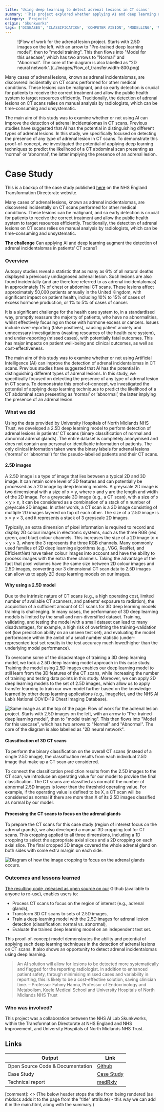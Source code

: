 ```yaml
---
title: 'Using deep learning to detect adrenal lesions in CT scans'
summary: 'This project explored whether applying AI and deep learning augment the detection of adrenal incidentalomas in patients’ CT scans.'
category: 'Projects'
origin: 'Skunkworks'
tags: ['DISEASES', 'CLASSIFICATION', 'COMPUTER VISION', 'MODELLING', 'VISUAL DATA', 'PYTHON', 'COMPLETE']
---
```


<figure markdown >
![Flow of work for the adrenal lesion project. Starts with 2.5D images on the left, with an arrow to "Pre-trained deep learning model", then to "model training". This then flows into "Model for this usecase", which has two arrows to "Normal" and "Abnormal". The core of the diagram is also labelled as "2D neural network".](../images/Flow_of_transfer.width-800.png) </a>
</figure>

Many cases of adrenal lesions, known as adrenal incidentalomas, are discovered incidentally on CT scans performed for other medical conditions. These lesions can be malignant, and so early detection is crucial for patients to receive the correct treatment and allow the public health system to target resources efficiently. Traditionally, the detection of adrenal lesions on CT scans relies on manual analysis by radiologists, which can be time-consuming and unsystematic.

The main aim of this study was to examine whether or not using AI can improve the detection of adrenal incidentalomas in CT scans. Previous studies have suggested that AI has the potential in distinguishing different types of adrenal lesions. In this study, we specifically focused on detecting the presence of any type of adrenal lesion in CT scans. To demonstrate this proof-of-concept, we investigated the potential of applying deep learning techniques to predict the likelihood of a CT abdominal scan presenting as ‘normal’ or ‘abnormal’, the latter implying the presence of an adrenal lesion.

# Case Study

This is a backup of the case study published [here](https://digital.nhs.uk/services/ai-knowledge-repository/case-studies/using-deep-learning-to-detect-adrenal-lesions-in-ct-scans) on the NHS England Transformation Directorate website.

Many cases of adrenal lesions, known as adrenal incidentalomas, are discovered incidentally on CT scans performed for other medical conditions. These lesions can be malignant, and so early detection is crucial for patients to receive the correct treatment and allow the public health system to target resources efficiently. Traditionally, the detection of adrenal lesions on CT scans relies on manual analysis by radiologists, which can be time-consuming and unsystematic.

**The challenge**
Can applying AI and deep learning augment the detection of adrenal incidentalomas in patients’ CT scans?

### Overview

Autopsy studies reveal a statistic that as many as 6% of all natural deaths displayed a previously undiagnosed adrenal lesion. Such lesions are also found incidentally (and are therefore referred to as adrenal incidentalomas) in approximately 1% of chest or abdominal CT scans. These lesions affect approximately 50,000 patients annually in the United Kingdom, with significant impact on patient health, including 10% to 15% of cases of excess hormone production, or 1% to 5% of cases of cancer.

It is a significant challenge for the health care system to, in a standardised way, promptly reassure the majority of patients, who have no abnormalities, whilst effectively focusing on those with hormone excess or cancers. Issues include over-reporting (false positives), causing patient anxiety and unnecessary investigations (wasting resources of the health care system), and under-reporting (missed cases), with potentially fatal outcomes. This has major impacts on patient well-being and clinical outcomes, as well as cost-effectiveness.

The main aim of this study was to examine whether or not using Artificial Intelligence (AI) can improve the detection of adrenal incidentalomas in CT scans. Previous studies have suggested that AI has the potential in distinguishing different types of adrenal lesions. In this study, we specifically focused on detecting the presence of any type of adrenal lesion in CT scans. To demonstrate this proof-of-concept, we investigated the potential of applying deep learning techniques to predict the likelihood of a CT abdominal scan presenting as ‘normal’ or ‘abnormal’, the latter implying the presence of an adrenal lesion.

### What we did

Using the data provided by University Hospitals of North Midlands NHS Trust, we developed a 2.5D deep learning model to perform detection of adrenal lesions in patients’ CT scans (binary classification of normal and abnormal adrenal glands). The entire dataset is completely anonymised and does not contain any personal or identifiable information of patients. The only clinical information taken were the binary labels for adrenal lesions (‘normal’ or ‘abnormal’) for the pseudo-labelled patients and their CT scans.

#### 2.5D images

A 2.5D image is a type of image that lies between a typical 2D and 3D image. It can retain some level of 3D features and can potentially be processed as a 2D image by deep learning models. A greyscale 2D image is two dimensional with a size of x × y, where x and y are the length and width of the 2D image. For a greyscale 3D image (e.g., a CT scan), with a size of x × y × n, it can be considered as a combination of a stack of n number of greyscale 2D images. In other words, a CT scan is a 3D image consisting of multiple 2D images layered on top of each other. The size of a 2.5D image is x × y × 3, and it represents a stack of 3 greyscale 2D images.

Typically, an extra dimension of pixel information is required to record and display 2D colour images in electronic systems, such as the three RGB (red, green, and blue) colour channels. This increases the size of a 2D image to x × y × 3, where the 3 represents the three RGB channels. Many commonly used families of 2D deep learning algorithms (e.g., VGG, ResNet, and EfficientNet) have taken colour images into account and have the ability to process images with the extra three channels. Taking the advantage of the fact that pixel volumes have the same size between 2D colour images and 2.5D images, converting our 3 dimensional CT scan data to 2.5D images can allow us to apply 2D deep learning models on our images.

#### Why using a 2.5D model

Due to the intrinsic nature of CT scans (e.g., a high operating cost, limited number of available CT scanners, and patients’ exposure to radiation), the acquisition of a sufficient amount of CT scans for 3D deep learning models training is challenging. In many cases, the performance of 3D deep learning models is limited by the small and non-diversified dataset. Training, validating, and testing the model with a small dataset can lead to many disadvantages, for example, a high risk of overfitting the training-validation set (low prediction ability on an unseen test set), and evaluating the model performance within the ambit of a small number statistic (under-represented test set results in the test accuracy much lower/higher than the underlying model performance).

To overcome some of the disadvantage of training a 3D deep learning model, we took a 2.5D deep learning model approach in this case study. Training the model using 2.5D images enables our deep learning model to still learn from the 3D features of the CT scans, while increasing the number of training and testing data points in this study. Moreover, we can apply 2D deep learning models to the set of 2.5D images, which allow us to apply transfer learning to train our own model further based on the knowledge learned by other deep learning applications (e.g., ImageNet, and the NHS AI Lab’s National COVID-19 Chest Imaging Database).

![Same image as at the top of the page: Flow of work for the adrenal lesion project. Starts with 2.5D images on the left, with an arrow to "Pre-trained deep learning model", then to "model training". This then flows into "Model for this usecase", which has two arrows to "Normal" and "Abnormal". The core of the diagram is also labelled as "2D neural network".](../images/Flow_of_transfer.width-800.png)

#### Classification of 3D CT scans

To perform the binary classification on the overall CT scans (instead of a single 2.5D image), the classification results from each individual 2.5D image that make up a CT scan are considered.

To connect the classification prediction results from the 2.5D images to the CT scan, we introduce an operating value for our model to provide the final classification. The CT scans are classified as normal if the number of abnormal 2.5D images is lower than the threshold operating value. For example, if the operating value is defined to be X, a CT scan will be considered as normal if there are more than X of its 2.5D images classified as normal by our model.

#### Processing the CT scans to focus on the adrenal glands

To prepare the CT scans for this case study (region of interest focus on the adrenal grands), we also developed a manual 3D cropping tool for CT scans. This cropping applied to all three dimensions, including a 1D cropping to select the appropriate axial slices and a 2D cropping on each axial slice. The final cropped 3D image covered the whole adrenal gland on both sides with some extra margin on each side.

![Diagram of how the image cropping to focus on the adrenal glands occurs.](../images/Cropping_process.width-800.png)

### Outcomes and lessons learned

[The resulting code, released as open source on our](https://github.com/nhsx/skunkworks-adrenal-lesions-detection) Github (available to anyone to re-use), enables users to:

- Process CT scans to focus on the region of interest (e.g., adrenal glands),
- Transform 3D CT scans to sets of 2.5D images,
- Train a deep learning model with the 2.5D images for adrenal lesion detection (classification: normal vs. abnormal),
- Evaluate the trained deep learning model on an independent test set.

This proof-of-concept model demonstrates the ability and potential of applying such deep learning techniques in the detection of adrenal lesions on CT scans. It also shows an opportunity to detect adrenal incidentalomas using deep learning.

> An AI solution will allow for lesions to be detected more systematically and flagged for the reporting radiologist. In addition to enhanced patient safety, through minimising missed cases and variability in reporting, this is likely to be a cost-effective solution, saving clinician time.
– Professor Fahmy Hanna, Professor of Endocrinology and Metabolism, Keele Medical School and University Hospitals of North Midlands NHS Trust

### Who was involved?

This project was a collaboration between the NHS AI Lab Skunkworks, within the Transformation Directorate at NHS England and NHS Improvement, and University Hospitals of North Midlands NHS Trust.

## Links

Output|Link
---|---
Open Source Code & Documentation|[Github](https://github.com/nhsx/skunkworks-adrenal-lesions-detection)
Case Study|[Case Study](https://digital.nhs.uk/services/ai-knowledge-repository/case-studies/using-deep-learning-to-detect-adrenal-lesions-in-ct-scans)
Technical report|[medRxiv](https://www.medrxiv.org/content/10.1101/2023.02.22.23286184v1)

[comment]: <> (The below header stops the title from being rendered (as mkdocs adds it to the page from the "title" attribute) - this way we can add it in the main.html, along with the summary.)
#
